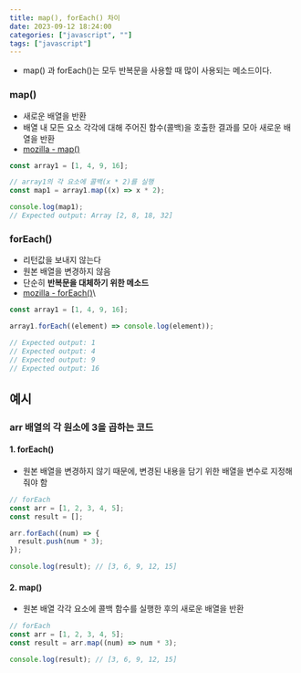 ```yaml
---
title: map(), forEach() 차이
date: 2023-09-12 18:24:00
categories: ["javascript", ""]
tags: ["javascript"]
---
```


- map() 과 forEach()는 모두 반복문을 사용할 때 많이 사용되는 메소드이다.

### map()

- 새로운 배열을 반환
- 배열 내 모든 요소 각각에 대해 주어진 함수(콜백)을 호출한 결과를 모아 새로운 배열을 반환
- [mozilla - map()](https://developer.mozilla.org/ko/docs/Web/JavaScript/Reference/Global_Objects/Array/map)

```js
const array1 = [1, 4, 9, 16];

// array1의 각 요소에 콜백(x * 2)를 실행
const map1 = array1.map((x) => x * 2);

console.log(map1);
// Expected output: Array [2, 8, 18, 32]
```

### forEach()

- 리턴값을 보내지 않는다
- 원본 배열을 변경하지 않음
- 단순히 **반복문을 대체하기 위한 메소드**
- [mozilla - forEach()](https://developer.mozilla.org/ko/docs/Web/JavaScript/Reference/Global_Objects/Array/forEach)\

```js
const array1 = [1, 4, 9, 16];

array1.forEach((element) => console.log(element));

// Expected output: 1
// Expected output: 4
// Expected output: 9
// Expected output: 16
```

## 예시

### arr 배열의 각 원소에 3을 곱하는 코드

#### 1. forEach()

- 원본 배열을 변경하지 않기 때문에, 변경된 내용을 담기 위한 배열을 변수로 지정해줘야 함

```js
// forEach
const arr = [1, 2, 3, 4, 5];
const result = [];

arr.forEach((num) => {
  result.push(num * 3);
});

console.log(result); // [3, 6, 9, 12, 15]
```

#### 2. map()

- 원본 배열 각각 요소에 콜백 함수를 실행한 후의 새로운 배열을 반환

```js
// forEach
const arr = [1, 2, 3, 4, 5];
const result = arr.map((num) => num * 3);

console.log(result); // [3, 6, 9, 12, 15]
```
